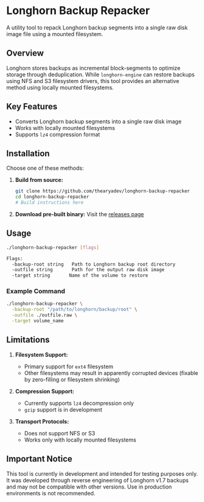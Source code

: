 # Longhorn Backup Repacker

A utility tool to repack Longhorn backup segments into a single raw disk image file using a mounted filesystem.

## Overview

Longhorn stores backups as incremental block-segments to optimize storage through deduplication. While `longhorn-engine` can restore backups using NFS and S3 filesystem drivers, this tool provides an alternative method using locally mounted filesystems.

## Key Features

- Converts Longhorn backup segments into a single raw disk image
- Works with locally mounted filesystems
- Supports `lz4` compression format

## Installation

Choose one of these methods:

1. **Build from source:**
   ```bash
   git clone https://github.com/thearyadev/longhorn-backup-repacker
   cd longhorn-backup-repacker
   # Build instructions here
   ```

2. **Download pre-built binary:**
   Visit the [releases page](https://github.com/thearyadev/longhorn-backup-repacker/releases)

## Usage

```bash
./longhorn-backup-repacker [flags]

Flags:
  -backup-root string   Path to Longhorn backup root directory
  -outfile string       Path for the output raw disk image
  -target string       Name of the volume to restore
```

### Example Command

```bash
./longhorn-backup-repacker \
  -backup-root "/path/to/longhorn/backup/root" \
  -outfile ./outfile.raw \
  -target volume_name
```

## Limitations

1. **Filesystem Support:**
   - Primary support for `ext4` filesystem
   - Other filesystems may result in apparently corrupted devices (fixable by zero-filling or filesystem shrinking)

2. **Compression Support:**
   - Currently supports `lz4` decompression only
   - `gzip` support is in development

3. **Transport Protocols:**
   - Does not support NFS or S3
   - Works only with locally mounted filesystems

## Important Notice

This tool is currently in development and intended for testing purposes only. It was developed through reverse engineering of Longhorn v1.7 backups and may not be compatible with other versions. Use in production environments is not recommended.
